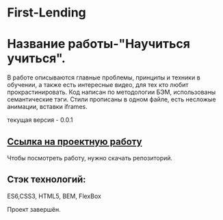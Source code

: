 # **First-Lending**

# Название работы-"Научиться учиться".
В работе описываются главные проблемы, принципы и техники в обучении, а также есть интересные видео, для тех кто любит прокрастинировать.
Код написан по методологии БЭМ, использованы семантические тэги. Стили прописаны в одном файле, есть несложые анимации, вставки iframes.

текущая версия - 0.0.1

## [Ссылка на проектную работу](https://Nastena-na.github.io/First-Lending/)

Чтобы посмотреть работу, нужно скачать репозиторий.

## Стэк технологий:

ES6,CSS3, HTML5, BEM, FlexBox

Проект завершён.
